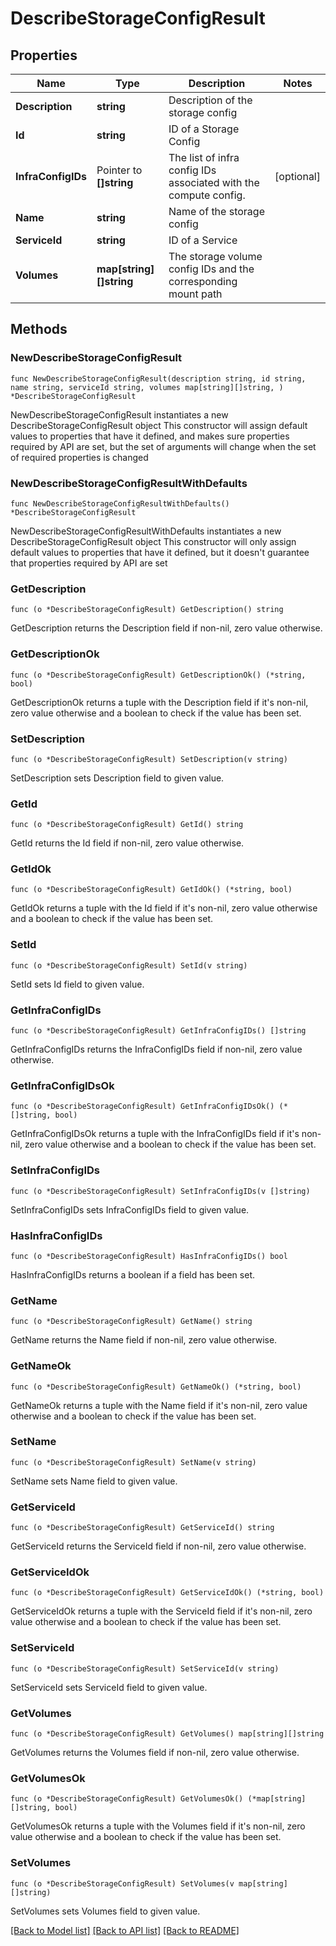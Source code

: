 # DescribeStorageConfigResult

## Properties

Name | Type | Description | Notes
------------ | ------------- | ------------- | -------------
**Description** | **string** | Description of the storage config | 
**Id** | **string** | ID of a Storage Config | 
**InfraConfigIDs** | Pointer to **[]string** | The list of infra config IDs associated with the compute config. | [optional] 
**Name** | **string** | Name of the storage config | 
**ServiceId** | **string** | ID of a Service | 
**Volumes** | **map[string][]string** | The storage volume config IDs and the corresponding mount path | 

## Methods

### NewDescribeStorageConfigResult

`func NewDescribeStorageConfigResult(description string, id string, name string, serviceId string, volumes map[string][]string, ) *DescribeStorageConfigResult`

NewDescribeStorageConfigResult instantiates a new DescribeStorageConfigResult object
This constructor will assign default values to properties that have it defined,
and makes sure properties required by API are set, but the set of arguments
will change when the set of required properties is changed

### NewDescribeStorageConfigResultWithDefaults

`func NewDescribeStorageConfigResultWithDefaults() *DescribeStorageConfigResult`

NewDescribeStorageConfigResultWithDefaults instantiates a new DescribeStorageConfigResult object
This constructor will only assign default values to properties that have it defined,
but it doesn't guarantee that properties required by API are set

### GetDescription

`func (o *DescribeStorageConfigResult) GetDescription() string`

GetDescription returns the Description field if non-nil, zero value otherwise.

### GetDescriptionOk

`func (o *DescribeStorageConfigResult) GetDescriptionOk() (*string, bool)`

GetDescriptionOk returns a tuple with the Description field if it's non-nil, zero value otherwise
and a boolean to check if the value has been set.

### SetDescription

`func (o *DescribeStorageConfigResult) SetDescription(v string)`

SetDescription sets Description field to given value.


### GetId

`func (o *DescribeStorageConfigResult) GetId() string`

GetId returns the Id field if non-nil, zero value otherwise.

### GetIdOk

`func (o *DescribeStorageConfigResult) GetIdOk() (*string, bool)`

GetIdOk returns a tuple with the Id field if it's non-nil, zero value otherwise
and a boolean to check if the value has been set.

### SetId

`func (o *DescribeStorageConfigResult) SetId(v string)`

SetId sets Id field to given value.


### GetInfraConfigIDs

`func (o *DescribeStorageConfigResult) GetInfraConfigIDs() []string`

GetInfraConfigIDs returns the InfraConfigIDs field if non-nil, zero value otherwise.

### GetInfraConfigIDsOk

`func (o *DescribeStorageConfigResult) GetInfraConfigIDsOk() (*[]string, bool)`

GetInfraConfigIDsOk returns a tuple with the InfraConfigIDs field if it's non-nil, zero value otherwise
and a boolean to check if the value has been set.

### SetInfraConfigIDs

`func (o *DescribeStorageConfigResult) SetInfraConfigIDs(v []string)`

SetInfraConfigIDs sets InfraConfigIDs field to given value.

### HasInfraConfigIDs

`func (o *DescribeStorageConfigResult) HasInfraConfigIDs() bool`

HasInfraConfigIDs returns a boolean if a field has been set.

### GetName

`func (o *DescribeStorageConfigResult) GetName() string`

GetName returns the Name field if non-nil, zero value otherwise.

### GetNameOk

`func (o *DescribeStorageConfigResult) GetNameOk() (*string, bool)`

GetNameOk returns a tuple with the Name field if it's non-nil, zero value otherwise
and a boolean to check if the value has been set.

### SetName

`func (o *DescribeStorageConfigResult) SetName(v string)`

SetName sets Name field to given value.


### GetServiceId

`func (o *DescribeStorageConfigResult) GetServiceId() string`

GetServiceId returns the ServiceId field if non-nil, zero value otherwise.

### GetServiceIdOk

`func (o *DescribeStorageConfigResult) GetServiceIdOk() (*string, bool)`

GetServiceIdOk returns a tuple with the ServiceId field if it's non-nil, zero value otherwise
and a boolean to check if the value has been set.

### SetServiceId

`func (o *DescribeStorageConfigResult) SetServiceId(v string)`

SetServiceId sets ServiceId field to given value.


### GetVolumes

`func (o *DescribeStorageConfigResult) GetVolumes() map[string][]string`

GetVolumes returns the Volumes field if non-nil, zero value otherwise.

### GetVolumesOk

`func (o *DescribeStorageConfigResult) GetVolumesOk() (*map[string][]string, bool)`

GetVolumesOk returns a tuple with the Volumes field if it's non-nil, zero value otherwise
and a boolean to check if the value has been set.

### SetVolumes

`func (o *DescribeStorageConfigResult) SetVolumes(v map[string][]string)`

SetVolumes sets Volumes field to given value.



[[Back to Model list]](../README.md#documentation-for-models) [[Back to API list]](../README.md#documentation-for-api-endpoints) [[Back to README]](../README.md)


